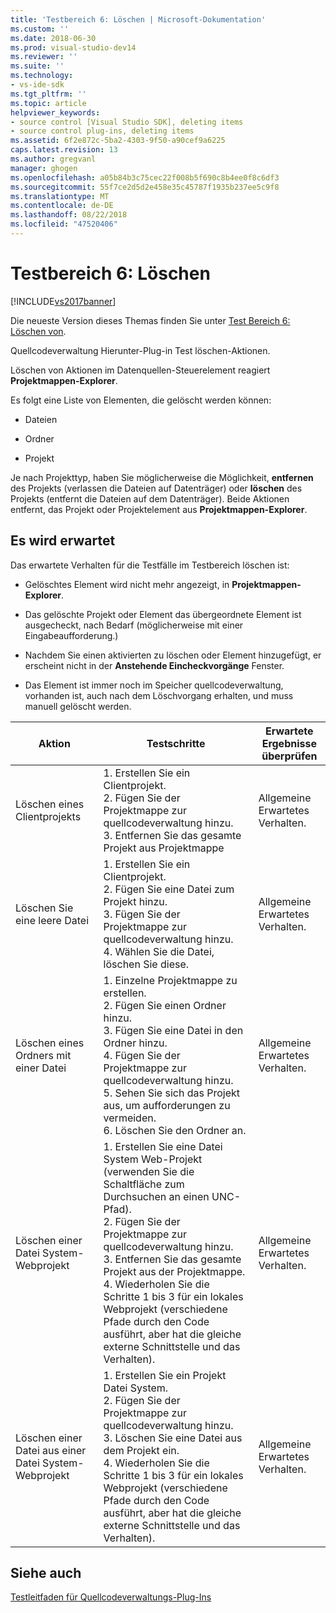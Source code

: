 ```yaml
---
title: 'Testbereich 6: Löschen | Microsoft-Dokumentation'
ms.custom: ''
ms.date: 2018-06-30
ms.prod: visual-studio-dev14
ms.reviewer: ''
ms.suite: ''
ms.technology:
- vs-ide-sdk
ms.tgt_pltfrm: ''
ms.topic: article
helpviewer_keywords:
- source control [Visual Studio SDK], deleting items
- source control plug-ins, deleting items
ms.assetid: 6f2e872c-5ba2-4303-9f50-a90cef9a6225
caps.latest.revision: 13
ms.author: gregvanl
manager: ghogen
ms.openlocfilehash: a05b84b3c75cec22f008b5f690c8b4ee0f8c6df3
ms.sourcegitcommit: 55f7ce2d5d2e458e35c45787f1935b237ee5c9f8
ms.translationtype: MT
ms.contentlocale: de-DE
ms.lasthandoff: 08/22/2018
ms.locfileid: "47520406"
---
```

# <a name="test-area-6-delete"></a>Testbereich 6: Löschen
[!INCLUDE[vs2017banner](../../includes/vs2017banner.md)]

Die neueste Version dieses Themas finden Sie unter [Test Bereich 6: Löschen von](https://docs.microsoft.com/visualstudio/extensibility/internals/test-area-6-delete).  
  
Quellcodeverwaltung Hierunter-Plug-in Test löschen-Aktionen.  
  
 Löschen von Aktionen im Datenquellen-Steuerelement reagiert **Projektmappen-Explorer**.  
  
 Es folgt eine Liste von Elementen, die gelöscht werden können:  
  
-   Dateien  
  
-   Ordner  
  
-   Projekt  
  
 Je nach Projekttyp, haben Sie möglicherweise die Möglichkeit, **entfernen** des Projekts (verlassen die Dateien auf Datenträger) oder **löschen** des Projekts (entfernt die Dateien auf dem Datenträger). Beide Aktionen entfernt, das Projekt oder Projektelement aus **Projektmappen-Explorer**.  
  
## <a name="expected-behavior"></a>Es wird erwartet  
 Das erwartete Verhalten für die Testfälle im Testbereich löschen ist:  
  
-   Gelöschtes Element wird nicht mehr angezeigt, in **Projektmappen-Explorer**.  
  
-   Das gelöschte Projekt oder Element das übergeordnete Element ist ausgecheckt, nach Bedarf (möglicherweise mit einer Eingabeaufforderung.)  
  
-   Nachdem Sie einen aktivierten zu löschen oder Element hinzugefügt, er erscheint nicht in der **Anstehende Eincheckvorgänge** Fenster.  
  
-   Das Element ist immer noch im Speicher quellcodeverwaltung, vorhanden ist, auch nach dem Löschvorgang erhalten, und muss manuell gelöscht werden.  
  
|Aktion|Testschritte|Erwartete Ergebnisse überprüfen|  
|------------|----------------|--------------------------------|  
|Löschen eines Clientprojekts|1.  Erstellen Sie ein Clientprojekt.<br />2.  Fügen Sie der Projektmappe zur quellcodeverwaltung hinzu.<br />3.  Entfernen Sie das gesamte Projekt aus Projektmappe|Allgemeine Erwartetes Verhalten.|  
|Löschen Sie eine leere Datei|1.  Erstellen Sie ein Clientprojekt.<br />2.  Fügen Sie eine Datei zum Projekt hinzu.<br />3.  Fügen Sie der Projektmappe zur quellcodeverwaltung hinzu.<br />4.  Wählen Sie die Datei, löschen Sie diese.|Allgemeine Erwartetes Verhalten.|  
|Löschen eines Ordners mit einer Datei|1.  Einzelne Projektmappe zu erstellen.<br />2.  Fügen Sie einen Ordner hinzu.<br />3.  Fügen Sie eine Datei in den Ordner hinzu.<br />4.  Fügen Sie der Projektmappe zur quellcodeverwaltung hinzu.<br />5.  Sehen Sie sich das Projekt aus, um aufforderungen zu vermeiden.<br />6.  Löschen Sie den Ordner an.|Allgemeine Erwartetes Verhalten.|  
|Löschen einer Datei System-Webprojekt|1.  Erstellen Sie eine Datei System Web-Projekt (verwenden Sie die Schaltfläche zum Durchsuchen an einen UNC-Pfad).<br />2.  Fügen Sie der Projektmappe zur quellcodeverwaltung hinzu.<br />3.  Entfernen Sie das gesamte Projekt aus der Projektmappe.<br />4.  Wiederholen Sie die Schritte 1 bis 3 für ein lokales Webprojekt (verschiedene Pfade durch den Code ausführt, aber hat die gleiche externe Schnittstelle und das Verhalten).|Allgemeine Erwartetes Verhalten.|  
|Löschen einer Datei aus einer Datei System-Webprojekt|1.  Erstellen Sie ein Projekt Datei System.<br />2.  Fügen Sie der Projektmappe zur quellcodeverwaltung hinzu.<br />3.  Löschen Sie eine Datei aus dem Projekt ein.<br />4.  Wiederholen Sie die Schritte 1 bis 3 für ein lokales Webprojekt (verschiedene Pfade durch den Code ausführt, aber hat die gleiche externe Schnittstelle und das Verhalten).|Allgemeine Erwartetes Verhalten.|  
  
## <a name="see-also"></a>Siehe auch  
 [Testleitfaden für Quellcodeverwaltungs-Plug-Ins](../../extensibility/internals/test-guide-for-source-control-plug-ins.md)

